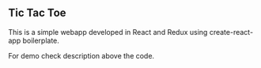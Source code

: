 ## Tic Tac Toe

This is a simple webapp developed in React and Redux using create-react-app boilerplate.

For demo check description above the code.
